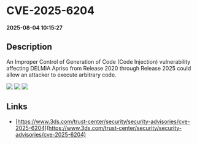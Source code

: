 # CVE-2025-6204

**2025-08-04 10:15:27**

## Description
An Improper Control of Generation of Code (Code Injection) vulnerability affecting DELMIA Apriso from Release 2020 through Release 2025 could allow an attacker to execute arbitrary code.

![](https://img.shields.io/static/v1?label=Score&message=8.0&color=red)
![](https://img.shields.io/static/v1?label=Severity&message=HIGH&color=red)
![](https://img.shields.io/static/v1?label=CWE&message=RCE&color=green)

## Links
- [https://www.3ds.com/trust-center/security/security-advisories/cve-2025-6204](https://www.3ds.com/trust-center/security/security-advisories/cve-2025-6204)
